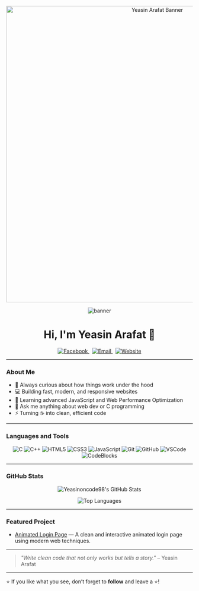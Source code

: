 <p align="center">
  <img src="https://i.imgur.com/vFo4XbX.png" alt="Yeasin Arafat Banner" width="800" />
</p>

<p align="center">
  <img src="https://github.com/Yeasinoncode98/Yeasinoncode98/blob/main/assets/banner.png" alt="banner" />
</p>

<h1 align="center">
  Hi, I'm Yeasin Arafat 👋
</h1>

<p align="center">
  <a href="https://www.facebook.com/share/1EKw8yU3LC/?mibextid=wwXIfr" target="_blank">
    <img alt="Facebook" src="https://img.shields.io/badge/Facebook-1877f2?style=for-the-badge&logo=facebook&logoColor=white" />
  </a>
  &nbsp;
  <a href="mailto:devoncode98@gmail.com" target="_blank">
    <img alt="Email" src="https://img.shields.io/badge/Email-ea4335?style=for-the-badge&logo=gmail&logoColor=white" />
  </a>
  &nbsp;
  <a href="https://redwine1207.my.canva.site/" target="_blank">
    <img alt="Website" src="https://img.shields.io/badge/Website-000000?style=for-the-badge&logo=internetexplorer&logoColor=white" />
  </a>
</p>

---

### About Me

- 🧠 Always curious about how things work under the hood  
- 💻 Building fast, modern, and responsive websites  
- 🌱 Learning advanced JavaScript and Web Performance Optimization  
- 💬 Ask me anything about web dev or C programming  
- ⚡ Turning ☕ into clean, efficient code

---

### Languages and Tools

<p align="center">
  <img alt="C" src="https://img.shields.io/badge/C-00599C?style=for-the-badge&logo=c&logoColor=white" />
  <img alt="C++" src="https://img.shields.io/badge/C++-00599C?style=for-the-badge&logo=c%2B%2B&logoColor=white" />
  <img alt="HTML5" src="https://img.shields.io/badge/HTML5-e34c26?style=for-the-badge&logo=html5&logoColor=white" />
  <img alt="CSS3" src="https://img.shields.io/badge/CSS3-264de4?style=for-the-badge&logo=css3&logoColor=white" />
  <img alt="JavaScript" src="https://img.shields.io/badge/JavaScript-f7df1e?style=for-the-badge&logo=javascript&logoColor=black" />
  <img alt="Git" src="https://img.shields.io/badge/Git-F05032?style=for-the-badge&logo=git&logoColor=white" />
  <img alt="GitHub" src="https://img.shields.io/badge/GitHub-181717?style=for-the-badge&logo=github&logoColor=white" />
  <img alt="VSCode" src="https://img.shields.io/badge/VSCode-007ACC?style=for-the-badge&logo=visual-studio-code&logoColor=white" />
  <img alt="CodeBlocks" src="https://img.shields.io/badge/CodeBlocks-0090ff?style=for-the-badge&logo=codeblocks&logoColor=white" />
</p>

---

### GitHub Stats

<p align="center">
  <img src="https://github-readme-stats.vercel.app/api?username=Yeasinoncode98&show_icons=true&count_private=true&theme=tokyonight" alt="Yeasinoncode98's GitHub Stats" />
</p>

<p align="center">
  <img src="https://github-readme-stats.vercel.app/api/top-langs/?username=Yeasinoncode98&layout=compact&theme=tokyonight" alt="Top Languages" />
</p>

---

### Featured Project

- [Animated Login Page](https://github.com/Yeasinoncode98/Projects/tree/main/03_Animated_LoginPage) — A clean and interactive animated login page using modern web techniques.

---

> _"Write clean code that not only works but tells a story."_ – Yeasin Arafat

---

⭐️ If you like what you see, don’t forget to **follow** and leave a ⭐!


